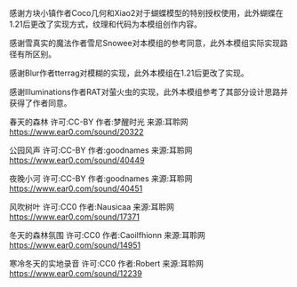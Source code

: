 感谢方块小镇作者Coco几何和Xiao2对于蝴蝶模型的特别授权使用，此外蝴蝶在1.21后更改了实现方式，纹理和代码为本模组创作内容。

感谢雪真实的魔法作者雪尼Snowee对本模组的参考同意，此外本模组实际实现路径有所区别。

感谢Blur作者tterrag对模糊的实现，此外本模组在1.21后更改了实现。

感谢Illuminations作者RAT对萤火虫的实现，此外本模组参考了其部分设计思路并获得了作者同意。

春天的森林 许可:CC-BY 作者:梦醒时光 来源:耳聆网 https://www.ear0.com/sound/20322

公园风声 许可:CC-BY 作者:goodnames 来源:耳聆网 https://www.ear0.com/sound/40449

夜晚小河 许可:CC-BY 作者:goodnames 来源:耳聆网 https://www.ear0.com/sound/40451

风吹树叶 许可:CC0 作者:Nausicaa 来源:耳聆网 https://www.ear0.com/sound/17371

冬天的森林氛围 许可:CC0 作者:Caoilfhionn 来源:耳聆网 https://www.ear0.com/sound/14951

寒冷冬天的实地录音 许可:CC0 作者:Robert 来源:耳聆网 https://www.ear0.com/sound/12239